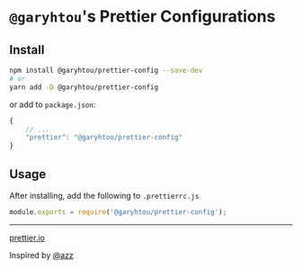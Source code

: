 # `@garyhtou`'s Prettier Configurations

## Install

``` sh
npm install @garyhtou/prettier-config --save-dev
# or
yarn add -D @garyhtou/prettier-config
```

or add to `package.json`:

```js
{
	// ...
	"prettier": "@garyhtou/prettier-config"
}
```

## Usage

After installing, add the following to `.prettierrc.js`

```javascript
module.exports = require('@garyhtou/prettier-config');
```

---

[prettier.io](https://prettier.io/)

Inspired by [@azz](https://github.com/azz/prettier-config)
